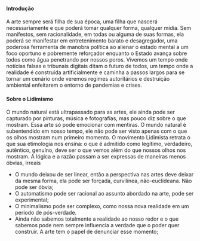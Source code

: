 #### Introdução

A arte sempre será filha de sua época, uma filha que nascerá necessariamente e que poderá tomar qualquer forma, qualquer mídia. Sem manifestos, sem racionalidade, em todas ou alguma de suas formas, ela poderá se manifestar em entretenimento barato e desagregador, uma poderosa ferramenta de manobra política ao alienar o estado mental a um foco oportuno e pobremente reforçador enquanto o Estado avança sobre todos como água penetrando por nossos poros.
Vivemos um tempo onde notícias falsas e tribunais digitais ditam o futuro de todos, um tempo onde a realidade é construída artificialmente e caminha a passos largos para se tornar um cenário onde veremos regimes autoritários e destruição ambiental enfeitarem o entorno de pandemias e crises.

#### Sobre o Lidimismo

O mundo natural está ultrapassado para as artes, ele ainda pode ser capturado por pinturas, música e fotografias, mas pouco diz sobre o que mostram. Essa arte só pode emocionar com mentiras. O mundo natural é subentendido em nosso tempo, ele não pode ser visto apenas com o que os olhos mostram num primeiro momento. O movimento Lidimista retrata o que sua etimologia nos ensina: o que é admitido como legítimo, verdadeiro, autêntico, genuíno, deve ser o que vemos além do que nossos olhos nos mostram.
A lógica e a razão passam a ser expressas de maneiras menos óbvias, irreais

* O mundo deixou de ser linear, então a perspectiva nas artes deve deixar da mesma forma, ela pode ser forçada, curvilínea, não-euclideana. Não pode ser óbvia;
* O automatismo pode ser racional ao assunto abordado na arte, pode ser experimental;
* O minimalismo pode ser complexo, como nossa nova realidade em um período de pós-verdade.
* Ainda não sabemos totalmente a realidade ao nosso redor e o que sabemos pode nem sempre influencia a verdade que o poder quer construir. A arte tem o papel de denunciar esse momento;